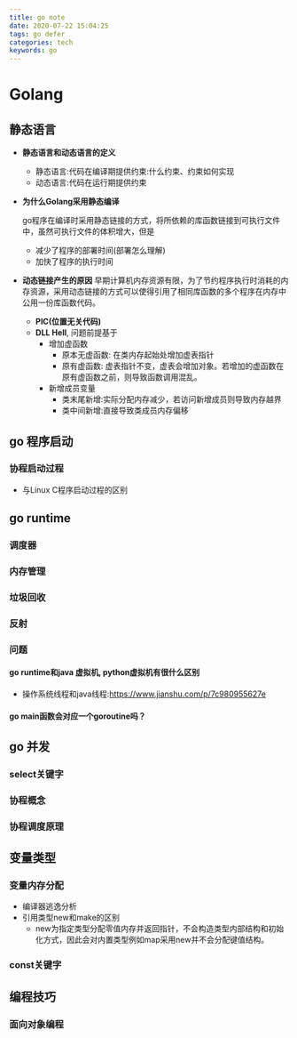 ```yaml
---
title: go note
date: 2020-07-22 15:04:25
tags: go defer
categories: tech
keywords: go
---
```


# Golang
## 静态语言
- **静态语言和动态语言的定义**
  - 静态语言:代码在编译期提供约束:什么约束、约束如何实现
  - 动态语言:代码在运行期提供约束
- **为什么Golang采用静态编译**
  
  go程序在编译时采用静态链接的方式，将所依赖的库函数链接到可执行文件中，虽然可执行文件的体积增大，但是
    - 减少了程序的部署时间(部署怎么理解)
    - 加快了程序的执行时间
- **动态链接产生的原因**
  早期计算机内存资源有限，为了节约程序执行时消耗的内存资源，采用动态链接的方式可以使得引用了相同库函数的多个程序在内存中公用一份库函数代码。
  - **PIC(位置无关代码)**
  - **DLL Hell**, 问题前提基于
    - 增加虚函数
      - 原本无虚函数: 在类内存起始处增加虚表指针
      - 原有虚函数: 虚表指针不变，虚表会增加对象。若增加的虚函数在原有虚函数之前，则导致函数调用混乱。
    - 新增成员变量
      - 类末尾新增:实际分配内存减少，若访问新增成员则导致内存越界
      - 类中间新增:直接导致类成员内存偏移


## go 程序启动
### 协程启动过程
- 与Linux C程序启动过程的区别
## go runtime
### 调度器
### 内存管理
### 垃圾回收
### 反射
### 问题
#### go runtime和java 虚拟机, python虚拟机有很什么区别
- 操作系统线程和java线程:https://www.jianshu.com/p/7c980955627e
#### go main函数会对应一个goroutine吗？
## go 并发
### select关键字
### 协程概念
### 协程调度原理

## 变量类型

### 变量内存分配
- 编译器逃逸分析
- 引用类型new和make的区别
  - new为指定类型分配零值内存并返回指针，不会构造类型内部结构和初始化方式，因此会对内置类型例如map采用new并不会分配键值结构。
### const关键字

## 编程技巧
### 面向对象编程
